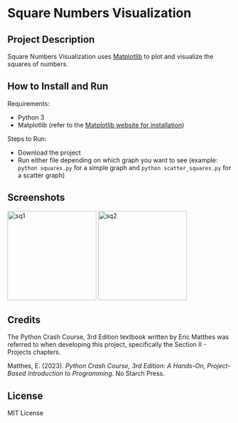 # Square Numbers Visualization

## Project Description
Square Numbers Visualization uses
[Matplotlib](https://matplotlib.org/) to plot and visualize the
squares of numbers.

## How to Install and Run
Requirements:
- Python 3
- Matplotlib (refer to the [Matplotlib website for installation](https://matplotlib.org/stable/users/getting_started/)) 

Steps to Run:
- Download the project
- Run either file depending on which graph you want to see (example: `python squares.py` for a simple graph and `python scatter_squares.py` for a scatter graph)

## Screenshots
<img width="200" height="200" alt="sq1" src="https://github.com/IshaA08/square_numbers_visualization/assets/25419186/9410f59f-39dd-4fa4-9793-083c409dc30b">
<img width="200" height="200" alt="sq2" src="https://github.com/IshaA08/square_numbers_visualization/assets/25419186/03b058a8-8904-4194-88b3-55a96df017a1">

## Credits
The Python Crash Course, 3rd Edition textbook written by Eric
Matthes was referred to when developing this project,
specifically the Section II - Projects chapters.

Matthes, E. (2023). *Python Crash Course, 3rd Edition: A Hands-On, Project-Based Introduction to Programming*. No Starch Press.

## License
MIT License
